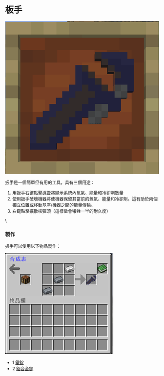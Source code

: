 # 板手

![](<../.gitbook/assets/image (11).png>)

扳手是一個簡單但有用的工具，具有三個用途：

1. 用扳手右鍵點擊[導管](Conduit.md)將顯示系統內氧氣、能量和冷卻劑數量
2. 使用扳手破壞機器將使機器保留其當前的氧氣、能量和冷卻劑。這有助於兩個獨立位置或移動基座/機器之間的能量傳輸。
3. 右鍵點擊擴散核彈頭（這樣做會犧牲一半的耐久度）

\


### 製作

扳手可以使用以下物品製作：

![](<../.gitbook/assets/image (12).png>)

* 1 [鐵錠](titanium-ingot.md)
* 2 [鋁合金錠](aluminium-alloy-ingot.md)
